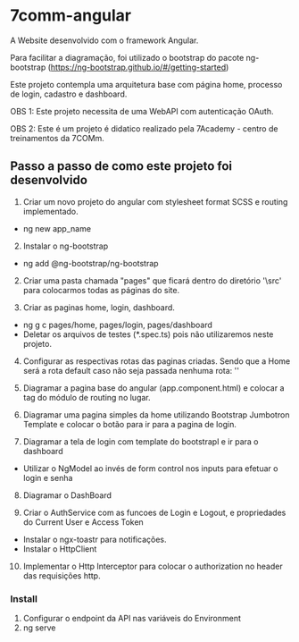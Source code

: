 # 7comm-angular
A Website desenvolvido com o framework Angular.

Para facilitar a diagramação, foi utilizado o bootstrap do pacote ng-bootstrap (https://ng-bootstrap.github.io/#/getting-started)

Este projeto contempla uma arquitetura base com página home, processo de login, cadastro e dashboard.

OBS 1: Este projeto necessita de uma WebAPI com autenticação OAuth.

OBS 2: Este é um projeto é didatico realizado pela 7Academy - centro de treinamentos da 7COMm.

## Passo a passo de como este projeto foi desenvolvido ##

1. Criar um novo projeto do angular com stylesheet format SCSS e routing implementado.
- ng new app_name

2. Instalar o ng-bootstrap
- ng add @ng-bootstrap/ng-bootstrap

2. Criar uma pasta chamada "pages" que ficará dentro do diretório '\src' para colocarmos todas as páginas do site.

3. Criar as paginas home, login, dashboard.
- ng g c pages/home, pages/login, pages/dashboard
- Deletar os arquivos de testes (*.spec.ts) pois não utilizaremos neste projeto.

4. Configurar as respectivas rotas das paginas criadas. Sendo que a Home será a rota default caso não seja passada nenhuma rota: ''

5. Diagramar a pagina base do angular (app.component.html) e colocar a tag do módulo de routing no lugar.

6. Diagramar uma pagina simples da home utilizando Bootstrap Jumbotron Template e colocar o botão para ir para a pagina de login.

7. Diagramar a tela de login com template do bootstrapl e ir para o dashboard
- Utilizar o NgModel ao invés de form control nos inputs para efetuar o login e senha

8. Diagramar o DashBoard

9. Criar o AuthService com as funcoes de Login e Logout, e propriedades do Current User e Access Token
- Instalar o ngx-toastr para notificações.
- Instalar o HttpClient

10. Implementar o Http Interceptor para colocar o authorization no header das requisições http.


### Install ###
1. Configurar o endpoint da API nas variáveis do Environment
2. ng serve
